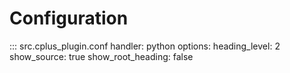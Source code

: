 # Configuration

::: src.cplus_plugin.conf
    handler: python
    options:
        heading_level: 2
        show_source: true
        show_root_heading: false